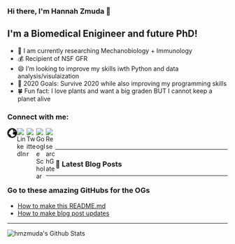 
### Hi there, I'm Hannah Zmuda 👋

## I'm a Biomedical Enigineer and future PhD!
- 🔬 I am currently researching Mechanobiology + Immunology
- 💰 Recipient of NSF GFR
- 😄 I’m looking to improve my skills iwth Python and data analysis/visulaization
- 🥅 2020 Goals: Survive 2020 while also improving my programming skills
- 🍀 Fun fact: I love plants and want a big graden BUT I cannot keep a planet alive 

### Connect with me:

[<img align="left" alt="hmzmuda.com" width="22px" src="https://raw.githubusercontent.com/iconic/open-iconic/master/svg/globe.svg" />][website]
[<img align="left" alt="LinkedIn" width="22px" src="https://cdn.jsdelivr.net/npm/simple-icons@v3/icons/linkedin.svg" />][linkedin]
[<img align="left" alt="Twitter" width="22px" src="https://cdn.jsdelivr.net/npm/simple-icons@v3/icons/twitter.svg" />][twitter]
[<img align="left" alt="Google Scholar" width="22px" src="https://cdn.jsdelivr.net/npm/simple-icons@3.4.0/icons/googlescholar.svg" />][google scholar]
[<img align="left" alt="ResearchGate" width="22px" src="https://cdn.jsdelivr.net/npm/simple-icons@3.4.0/icons/researchgate.svg" />][researchgate]

<br />
<br />

---

### 📕 Latest Blog Posts
<!-- BLOG-POST-LIST:START -->

<!-- BLOG-POST-LIST:END -->

---
### Go to these amazing GitHubs for the OGs
- [How to make this README.md](https://github.com/codeSTACKr/codeSTACKr)
- [How to make blog post updates](https://github.com/gautamkrishnar/blog-post-workflow)

---

<img align="left" alt="hmzmuda's Github Stats" src="https://github-readme-stats.vercel.app/api?username=hmzmuda&show_icons=true&hide_border=true" />

[website]: https://hmzmuda.com/
[linkedin]: https://www.linkedin.com/in/hannahzmuda
[google scholar]: https://scholar.google.com/citations?user=xDq7lpcAAAAJ&hl=en
[researchgate]: https://www.researchgate.net/profile/Hannah_Zmuda
[twitter]: https://twitter.com/HannahZmuda

